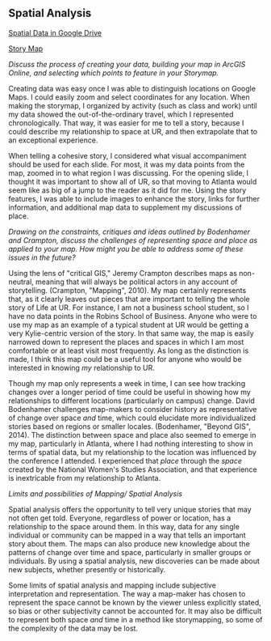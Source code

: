 ## Spatial Analysis

[Spatial Data in Google Drive](https://docs.google.com/spreadsheets/d/1AL83h6dzZrpp-v-e6WA8ddJag3mmew0sZUUmMU9q8zE/edit?usp=sharing)

[Story Map](http://arcg.is/1PfiDD)

*Discuss the process of creating your data, building your map in ArcGIS Online, and selecting which points to feature in your Storymap.*

Creating data was easy once I was able to distinguish locations on Google Maps. I could easily zoom and select coordinates for any location. When making the storymap, I organized by activity (such as class and work) until my data showed the out-of-the-ordinary travel, which I represented chronologically. That way, it was easier for me to tell a story, because I could describe my relationship to space at UR, and then extrapolate that to an exceptional experience. 

When telling a cohesive story, I considered what visual accompaniment should be used for each slide. For most, it was my data points from the map, zoomed in to what region I was discussing. For the opening slide, I thought it was important to show all of UR, so that moving to Atlanta would seem like as big of a jump to the reader as it did for me. Using the story features, I was able to include images to enhance the story, links for further information, and additional map data to supplement my discussions of place.

*Drawing on the constraints, critiques and ideas outlined by Bodenhamer and Crampton, discuss the challenges of representing space and place as applied to your map. How might you be able to address some of these issues in the future?*

Using the lens of "critical GIS," Jeremy Crampton describes maps as non-neutral, meaning that will always be political actors in any account of storytelling. (Crampton, "Mapping", 2010). My map certainly represents that, as it clearly leaves out pieces that are important to telling the whole story of Life at UR. For instance, I am not a business school student, so I have no data points in the Robins School of Business. Anyone who were to use my map as an example of a typical student at UR would be getting a very Kylie-centric version of the story. In that same way, the map is easily narrowed down to represent the places and spaces in which I am most comfortable or at least visit most frequently. As long as the distinction is made, I think this map could be a useful tool for anyone who would be interested in knowing *my* relationship to UR.

Though my map only represents a week in time, I can see how tracking changes over a longer period of time could be useful in showing how my relationships to different locations (particularly on campus) change. David Bodenhamer challenges map-makers to consider history as representative of change over space *and* time, which could elucidate more individualized stories based on regions or smaller locales. (Bodenhamer, "Beyond GIS", 2014). The distinction between space and place also seemed to emerge in my map, particularly in Atlanta, where I had nothing interesting to show in terms of spatial data, but my relationship to the location was influenced by the conference I attended. I experienced that *place* through the *space* created by the National Women's Studies Association, and that experience is inextricable from my relationship to Atlanta. 

*Limits and possibilities of Mapping/ Spatial Analysis*

Spatial analysis offers the opportunity to tell very unique stories that may not often get told. Everyone, regardless of power or location, has a relationship to the space around them. In this way, data for any single individual or community can be mapped in a way that tells an important story about them. The maps can also produce new knowledge about the patterns of change over time and space, particularly in smaller groups or individuals. By using a spatial analysis, new discoveries can be made about new subjects, whether presently or historically.

Some limits of spatial analysis and mapping include subjective interpretation and representation. The way a map-maker has chosen to represent the space cannot be known by the viewer unless explicitly stated, so bias or other subjectivity cannot be accounted for. It may also be difficult to represent both space *and* time in a method like storymapping, so some of the complexity of the data may be lost. 
